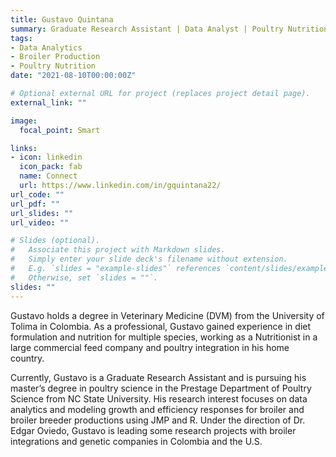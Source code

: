 ```yaml
---
title: Gustavo Quintana
summary: Graduate Research Assistant | Data Analyst | Poultry Nutritionist
tags:
- Data Analytics
- Broiler Production
- Poultry Nutrition
date: "2021-08-10T00:00:00Z"

# Optional external URL for project (replaces project detail page).
external_link: ""

image:
  focal_point: Smart

links:
- icon: linkedin
  icon_pack: fab
  name: Connect
  url: https://www.linkedin.com/in/gquintana22/
url_code: ""
url_pdf: ""
url_slides: ""
url_video: ""

# Slides (optional).
#   Associate this project with Markdown slides.
#   Simply enter your slide deck's filename without extension.
#   E.g. `slides = "example-slides"` references `content/slides/example-slides.md`.
#   Otherwise, set `slides = ""`.
slides: ""
---
```


Gustavo holds a degree in Veterinary Medicine (DVM) from the University of Tolima in Colombia. As a professional, Gustavo gained experience in diet formulation and nutrition for multiple species, working as a Nutritionist in a large commercial feed company and poultry integration in his home country.

Currently, Gustavo is a Graduate Research Assistant and is pursuing his master’s degree in poultry science in the Prestage Department of Poultry Science from NC State University. His research interest focuses on data analytics and modeling growth and efficiency responses for broiler and broiler breeder productions using JMP and R. Under the direction of Dr. Edgar Oviedo, Gustavo is leading some research projects with broiler integrations and genetic companies in Colombia and the U.S.
